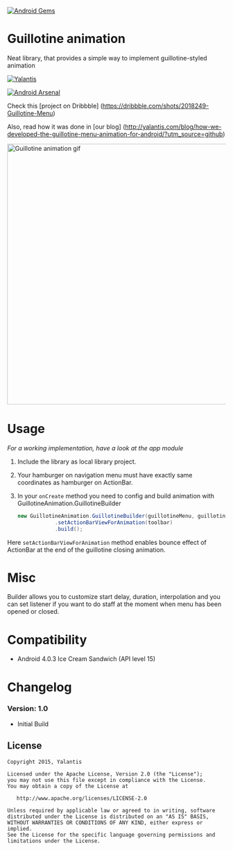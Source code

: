 [![Android Gems](http://www.android-gems.com/badge/Yalantis/GuillotineMenu-Android.svg?branch=master)](http://www.android-gems.com/lib/Yalantis/GuillotineMenu-Android)

# Guillotine animation

Neat library, that provides a simple way to implement guillotine-styled animation

[![Yalantis](https://raw.githubusercontent.com/Yalantis/GuillotineMenu-Android/master/made-in-yalantis.png)](http://yalantis.com/?utm_source=github)

[![Android Arsenal](https://img.shields.io/badge/Android%20Arsenal-GuillotineMenu-green.svg?style=flat)](https://android-arsenal.com/details/1/1995)

Check this [project on Dribbble] (https://dribbble.com/shots/2018249-Guillotine-Menu)

Also, read how it was done in [our blog] (http://yalantis.com/blog/how-we-developed-the-guillotine-menu-animation-for-android/?utm_source=github)

<img src="https://d13yacurqjgara.cloudfront.net/users/495792/screenshots/2113314/draft-03.gif" alt="Guillotine animation gif" style="width:800;height:600">


# Usage

*For a working implementation, have a look at the app module*

1. Include the library as local library project.

2. Your hamburger on navigation menu must have exactly same coordinates as hamburger on ActionBar.

3. In your `onCreate` method you need to config and build animation with GuillotineAnimation.GuillotineBuilder

	```java
    new GuillotineAnimation.GuillotineBuilder(guillotineMenu, guillotineMenu.findViewById(R.id.guillotine_hamburger), contentHamburger)
                .setActionBarViewForAnimation(toolbar)
                .build();
     ```
Here `setActionBarViewForAnimation` method enables bounce effect of ActionBar at the end of the guillotine closing animation.

# Misc

Builder allows you to customize start delay, duration, interpolation and you can set listener if you want to do staff at the moment when menu has been opened or closed.

# Compatibility
  
  * Android 4.0.3 Ice Cream Sandwich (API level 15)
  
# Changelog

### Version: 1.0

  * Initial Build
  
## License

    Copyright 2015, Yalantis

    Licensed under the Apache License, Version 2.0 (the "License");
    you may not use this file except in compliance with the License.
    You may obtain a copy of the License at

       http://www.apache.org/licenses/LICENSE-2.0

    Unless required by applicable law or agreed to in writing, software
    distributed under the License is distributed on an "AS IS" BASIS,
    WITHOUT WARRANTIES OR CONDITIONS OF ANY KIND, either express or implied.
    See the License for the specific language governing permissions and
    limitations under the License.
